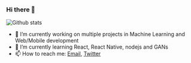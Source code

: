### Hi there 👋

![Github stats](https://github-readme-stats.vercel.app/api?username=pratikluitel&hide=stars&count_private=true&&show_icons=true)

- 🔭 I’m currently working on multiple projects in Machine Learning and Web/Mobile development
- 🌱 I’m currently learning React, React Native, nodejs and GANs
- 📫 How to reach me: [Email](mailto:pluitel11@gmail.com), [Twitter](https://www.twitter.com/@pratikHluitel) 
